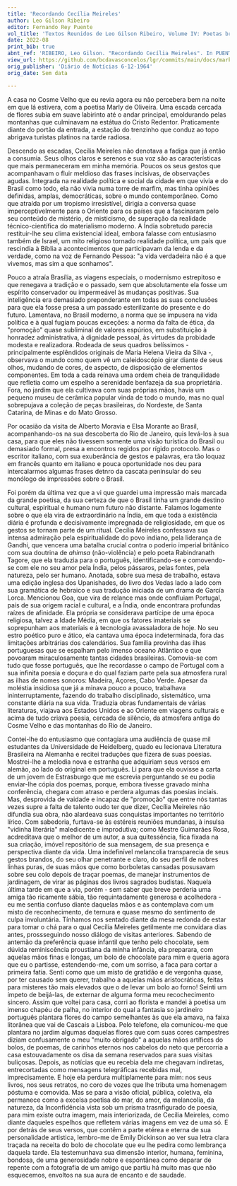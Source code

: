 ```yaml
---
title: 'Recordando Cecília Meireles'
author: Leo Gilson Ribeiro
editor: Fernando Rey Puente
vol_title: 'Textos Reunidos de Leo Gilson Ribeiro, Volume IV: Poetas brasileiros contemporâneos'
date: 2022-08
print_bib: true
abnt_ref: 'RIBEIRO, Leo Gilson. "Recordando Cecília Meireles". In PUENTE, Fernando Rey (org.) <em>Textos Reunidos de Leo Gilson Ribeiro, Volume 4: Poetas brasileiros contemporâneos</em>, 2022. Publicação original: Diário de Notícias 6-12-1964, Sem data. URL: <a href="yml_view_url">https://github.com/bcdavasconcelos/lgr/commits/main/docs/markdown/volume-4/05-cecilia-meireles/00-recordando-cecilia-meireles</a>'
view_url: https://github.com/bcdavasconcelos/lgr/commits/main/docs/markdown/volume-4/05-cecilia-meireles/00-recordando-cecilia-meireles
orig_publisher: 'Diário de Notícias 6-12-1964'
orig_date: Sem data

---
```


A casa no Cosme Velho que eu revia agora eu não percebera bem na noite em que lá estivera, com a poetisa Marly de Oliveira. Uma escada cercada de flores subia em suave labirinto até o andar principal, emoldurando pelas montanhas que culminavam na estátua do Cristo Redentor. Praticamente diante do portão da entrada, a estação do trenzinho que conduz ao topo abrigava turistas platinos na tarde radiosa.

Descendo as escadas, Cecília Meireles não denotava a fadiga que já então a consumia. Seus olhos claros e serenos e sua voz são as características que mais permaneceram em minha memória. Poucos os seus gestos que acompanhavam o fluir meldioso das frases incisivas, de observações agudas. Integrada na realidade política e social da cidade em que vivia e do Brasil como todo, ela não vivia numa torre de marfim, mas tinha opiniões definidas, amplas, democráticas, sobre o mundo contemporâneo. Como que atraída por um tropismo irresistível, dirigia a conversa quase imperceptivelmente para o Oriente para os países que a fascinaram pelo seu conteúdo de mistério, de misticismo, de superação da realidade técnico-científica do materialismo moderno. A Índia sobretudo parecia restituir-lhe seu clima existencial ideal, embora falasse com entusiasmo também de Israel, um mito religioso tornado realidade política, um país que rescindia à Bíblia a acontecimentos que participavam da lenda e da verdade, como na voz de Fernando Pessoa: "a vida verdadeira não é a que vivemos, mas sim a que sonhamos".

Pouco a atraía Brasília, as viagens especiais, o modernismo estrepitoso e que renegava a tradição e o passado, sem que absolutamente ela fosse um espírito conservador ou impermeável às mudanças positivas. Sua inteligência era demasiado preponderante em todas as suas conclusões para que ela fosse presa a um passado esterilizante do presente e do futuro. Lamentava, no Brasil moderno, a norma que se impusera na vida política e à qual fugiam poucas exceções: a norma da falta de ética, da "promoção" quase subliminal de valores espúrios, em substituição à honradez administrativa, à dignidade pessoal, às virtudes da probidade modesta e realizadora. Rodeada de seus quadros belíssimos - principalmente esplêndidos originais de Maria Helena Vieira da Silva -, observava o mundo como quem vê um caleidoscópio girar diante de seus olhos, mudando de cores, de aspecto, de disposição de elementos componentes. Em toda a cada reinava uma ordem cheia de tranquilidade que refletia como um espelho a serenidade benfazeja da sua proprietária. Fora, no jardim que ela cultivava com suas próprias mãos, havia um pequeno museu de cerâmica popular vinda de todo o mundo, mas no qual sobrepujava a coleção de peças brasileiras, do Nordeste, de Santa Catarina, de Minas e do Mato Grosso.

Por ocasião da visita de Alberto Moravia e Elsa Morante ao Brasil, acompanhando-os na sua descoberta do Rio de Janeiro, quis levá-los à sua casa, para que eles não tivessem somente uma visão turística do Brasil ou demasiado formal, presa a encontros regidos por rígido protocolo. Mas o escritor italiano, com sua exuberância de gestos e palavras, era tão loquaz em francês quanto em italiano e pouca oportunidade nos deu para intercalarmos algumas frases detnro da cascata peninsular do seu monólogo de impressões sobre o Brasil.

Foi porém da última vez que a vi que guardei uma impressão mais marcada da grande poetisa, da sua certeza de que o Brasil tinha um grande destino cultural, espiritual e humano num futuro não distante. Falamos logamente sobre o que ela vira de extraordinário na Índia, em que toda a existência diária é profunda e decisivamente impregnada de religiosidade, em que os gestos se tornam parte de um ritual. Cecília Meireles confessava sua intensa admiração pela espiritualidade do povo indiano, pela liderança de Gandhi, que vencera uma batalha crucial contra o poderio imperial britânico com sua doutrina de *ahimsa* (não-violência) e pelo poeta Rabindranath Tagore, que ela traduzia para o português, identificando-se e comovendo-se com ele no seu amor pela Índia, pelos pássaros, pelas fontes, pela natureza, pelo ser humano. Anotada, sobre sua mesa de trabalho, estava uma edição inglesa dos Upanishades, do livro dos Vedas lado a lado com sua gramática de hebraico e sua tradução iniciada de um drama de García Lorca. Mencionou Goa, que vira de relance mas onde confluiam Portugal, país de sua origem racial e cultural, e a Índia, onde encontrara profundas raízes de afinidade. Ela própria se considerava partícipe de uma época religiosa, talvez a Idade Média, em que os fatores imateriais se soprepunham aos materiais e à tecnologia avassaladora de hoje. No seu estro poético puro e ático, ela cantava uma época indeterminada, fora das limitações arbitrárias dos calendários. Sua família provinha das ilhas portuguesas que se espalham pelo imenso oceano Atlântico e que povoaram miraculosamente tantas cidades brasileiras. Comovia-se com tudo que fosse português, que lhe recordasse o campo de Portugal com a sua infinita poesia e doçura e do qual faziam parte pela sua atmosfera rural as ilhas de nomes sonoros: Madeira, Açores, Cabo Verde. Apesar da moléstia insidiosa que já a minava pouco a pouco, trabalhava ininterruptamente, fazendo do trabalho disciplinado, sistemático, uma constante diária na sua vida. Traduzia obras fundamentais de várias literaturas, viajava aos Estados Unidos e ao Oriente em viagens culturais e acima de tudo criava poesia, cercada de silêncio, da atmosfera antiga do Cosme Velho e das montanhas do Rio de Janeiro.

Contei-lhe do entusiasmo que contagiara uma audiência de quase mil estudantes da Universidade de Heidelberg, quado eu lecionava Literatura Brasileira na Alemanha e recitei traduções que fizera de suas poesias. Mostrei-lhe a melodia nova e estranha que adquiriam seus versos em alemão, ao lado do original em português. Li para que ela ouvisse a carta de um jovem de Estrasburgo que me escrevia perguntando se eu podia enviar-lhe cópia dos poemas, porque, embora tivesse gravado minha conferência, chegara com atraso e perdera algumas das poesias inciais. Mas, desprovida de vaidade e incapaz de "promoção" que entre nós tantas vezes supre a falta de talento oudo ter que dizer, Cecília Meireles não difundia sua obra, não alardeava suas conquistas importantes no território lírico. Com sabedoria, furtava-se às estéreis reuniões mundanas, à insulsa "vidinha literária" maledicente e improdutiva; como Mestre Guimarães Rosa, acdreditava que o melhor de um autor, a sua quitessência, fica fixada na sua criação, imóvel repositório de sua mensagem, de sua presença e perspectiva diante da vida. Uma indefinível melancolia transparecia de seus gestos brandos, do seu olhar penetrante e claro, do seu perfil de nobres linhas puras, de suas mãos que como borboletas cansadas posusavam sobre seu colo depois de traçar poemas, de manejar instrumentos de jardinagem, de virar as páginas dos livros sagrados budistas. Naquela última tarde em que a via, porém - sem saber que breve perderia uma amiga tão ricamente sábia, tão requintadamente generosa e acolhedora - eu me sentia confuso diante daquelas mãos e as contemplava com um misto de reconhecimento, de ternura e quase mesmo do sentimento de culpa involuntária. Tínhamos nos sentado diante da mesa redonda de estar para tomar o chá para o qual Cecília Meireles getilmente me convidara dias antes, prossseguindo nosso diálogo de visitas anteriores. Sabendo de antemão da preferência quase infantil que tenho pelo chocolate, sem dúvida reminiscência proustiana da minha infância, ela preparara, com aquelas mãos finas e longas, um bolo de chocolate para mim e queria agora que eu o partisse, estendendo-me, com um sorriso, a faca para cortar a primeira fatia. Senti como que um misto de gratidão e de vergonha quase, por ter causado sem querer, trabalho a aquelas mãos aristocráticas, feitas para misteres tão mais elevados que o de levar um bolo ao forno! Seinti um ímpeto de beijá-las, de externar de alguma forma meu recochecimento sincero. Assim que voltei para casa, corri ao florista e mandei à poetisa um imenso chapéu de palha, no interior do qual a fantasia so jardineiro português plantara flores do campo semelhantes às que ela amava, na faixa litorânea que vai de Cascais a Lisboa. Pelo telefone, ela comunicou-me que plantara no jardim algumas daquelas flores que com suas cores campestres diziam confusamente o meu "muito obrigado" a aquelas mãos artífices do bolos, de poemas, de carinhos eternos nos cabelos do neto que percorria a casa estouvadamente os disa da semana reservados para suas visitas buliçosas. Depois, as notícias que eu recebia dela me chegavam indiretas, entrecortadas como mensagens telegráficas recebidas mal, imprecisamente. E hoje ela perdura multiplamente para mim: nos seus livros, nos seus retratos, no coro de vozes que lhe tributa uma homenagem póstuma e comovida. Mas se para a visão oficial, pública, coletiva, ela permanece como a excelsa poetisa do mar, do amor, da melancolia, da natureza, da Inconfidência vista sob um prisma trasnfigurado de poesia, para mim existe outra imagem, mais interiorizada, de Cecília Meireles, como diante daqueles espelhos que refletem várias imagens em vez de uma só. E por detrás de seus versos, que contêm a parte etérea e eterna de sua personalidade artistica, lembro-me de Emily Dickinson ao ver sua letra clara traçada na receita do bolo de chocolate que eu lhe pedira como lembrança daquela tarde. Ela testemunhava sua dimensão interior, humana, feminina, bondosa, de uma generosidade nobre e espontânea como deparar de repente com a fotografia de um amigo que partiu há muito mas que não esquecemos, envoltos na sua aura de encanto e de saudade.